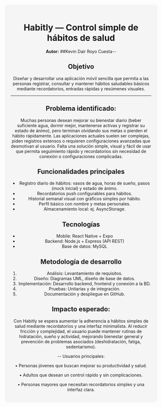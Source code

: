 <!-- Fondo y estilo -->
<div style="background-color:#f5f5f5; padding:20px; border-radius:10px; text-align:center;">

# Habitly — Control simple de hábitos de salud

**Autor:** ##Kevin Dair Royo Cuesta--



## Objetivo
Diseñar y desarrollar una aplicación móvil sencilla que permita a las personas registrar, consultar y mantener hábitos saludables básicos mediante recordatorios, entradas rápidas y resúmenes visuales.

---
## Problema identificado:
Muchas personas desean mejorar su bienestar diario (beber suficiente agua, dormir mejor, mantenerse activas y registrar su estado de ánimo), pero terminan olvidando sus metas o pierden el hábito rápidamente. Las aplicaciones actuales suelen ser complejas, piden registros extensos o requieren configuraciones avanzadas que desmotivan al usuario. Falta una solución simple, visual y fácil de usar que permita seguimiento rápido y recordatorios sin necesidad de conexión o configuraciones complicadas.




## Funcionalidades principales
- Registro diario de hábitos: vasos de agua, horas de sueño, pasos (mock inicial) y estado de ánimo.  
- Recordatorios push configurables para hábitos.  
- Historial semanal visual con gráficos simples por hábito.  
- Perfil básico con nombre y metas personales.  
- Almacenamiento local: ej. AsyncStorage.



## Tecnologías
- Mobile: React Native + Expo  
- Backend: Node.js + Express (API REST)  
- Base de datos: MySQL  



## Metodología de desarrollo
1. Análisis: Levantamiento de requisitos.  
2. Diseño: Diagramas UML, diseño de base de datos.  
3. Implementación: Desarrollo backend, frontend y conexión a la BD.  
4. Pruebas: Unitarias y de integración.  
5. Documentación y despliegue en GitHub.



## Impacto esperado:
Con Habitly se espera aumentar la adherencia a hábitos simples de salud mediante recordatorios y una interfaz minimalista. Al reducir fricción y complejidad, el usuario puede mantener rutinas de hidratación, sueño y actividad, mejorando bienestar general y prevención de problemas asociados (deshidratación, fatiga, sedentarismo).

--
Usuarios principales:

•	Personas jóvenes que buscan mejorar su productividad y salud.

•	Adultos que desean un control rápido y sin complicaciones.

•	Personas mayores que necesitan recordatorios simples y una interfaz clara.




